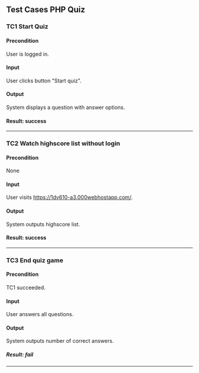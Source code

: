 ## Test Cases PHP Quiz
### TC1 Start Quiz
#### Precondition
User is logged in.
#### Input
User clicks button "Start quiz".
#### Output
System displays a question with answer options.
#### Result: success
________________________
### TC2 Watch highscore list without login
#### Precondition
None
#### Input
User visits https://1dv610-a3.000webhostapp.com/.
#### Output
System outputs highscore list.
#### Result: success
________________________
### TC3 End quiz game
#### Precondition
TC1 succeeded.
#### Input
User answers all questions.
#### Output
System outputs number of correct answers.
##### Result: fail
________________________
